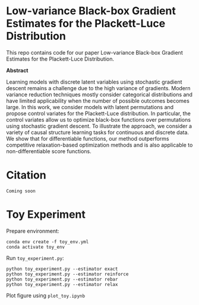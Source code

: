 # Low-variance Black-box Gradient Estimates for the Plackett-Luce Distribution

This repo contains code for our paper Low-variance Black-box Gradient Estimates for the Plackett-Luce Distribution.

__Abstract__

Learning models with discrete latent variables using stochastic gradient descent remains a challenge due to the high variance of gradients. Modern variance reduction techniques mostly consider categorical distributions and have limited applicability when the number of possible outcomes becomes large. In this work, we consider models with latent permutations and propose control variates for the Plackett-Luce distribution. In particular, the control variates allow us to optimize black-box functions over permutations using stochastic gradient descent. To illustrate the approach, we consider a variety of causal structure learning tasks for continuous and discrete data. We show that for differentiable functions, our method outperforms competitive relaxation-based optimization methods and is also applicable to non-differentiable score functions.

# Citation

```
Coming soon
```

# Toy Experiment

Prepare environment:

```
conda env create -f toy_env.yml
conda activate toy_env
```

Run `toy_experiment.py`:

```
python toy_experiment.py --estimator exact
python toy_experiment.py --estimator reinforce
python toy_experiment.py --estimator rebar
python toy_experiment.py --estimator relax
```

Plot figure using `plot_toy.ipynb`